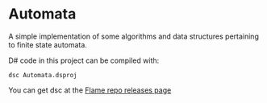 # Automata
A simple implementation of some algorithms and data structures pertaining to finite state automata.

D# code in this project can be compiled with:

    dsc Automata.dsproj
    
You can get dsc at the [Flame repo releases page](https://github.com/jonathanvdc/Flame/releases)
